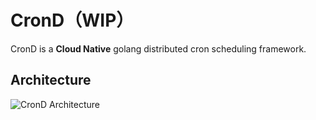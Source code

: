 # CronD（WIP）
CronD is a **Cloud Native** golang distributed cron scheduling framework.

## Architecture
![CronD Architecture](https://kevinwu0904-blog-images.oss-cn-shanghai.aliyuncs.com/project-crond/20210701104644.png)